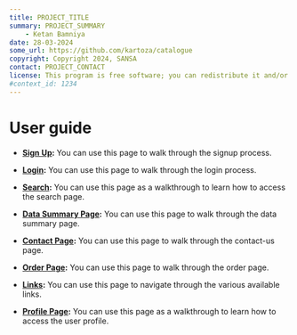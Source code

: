 ```yaml
---
title: PROJECT_TITLE
summary: PROJECT_SUMMARY
    - Ketan Bamniya
date: 28-03-2024
some_url: https://github.com/kartoza/catalogue
copyright: Copyright 2024, SANSA
contact: PROJECT_CONTACT
license: This program is free software; you can redistribute it and/or modify it under the terms of the GNU Affero General Public License as published by the Free Software Foundation; either version 3 of the License, or (at your option) any later version.
#context_id: 1234
---
```


# User guide
<!-- Narrative Instructions on how to use the product/platform -->
<!-- Replace all of the titles with relevant titles -->
* **[Sign Up](./sign-up.md):** You can use this page to walk through the signup process.

* **[Login](./login.md):** You can use this page to walk through the login process.

* **[Search](./search-page.md):** You can use this page as a walkthrough to learn how to access the search page.

* **[Data Summary Page](./data-summary-page.md):** You can use this page to walk through the data summary page.

* **[Contact Page](./contact-page.md):** You can use this page to walk through the contact-us page.

* **[Order Page](./order-page.md):** You can use this page to walk through the order page.

* **[Links](./links.md):** You can use this page to navigate through the various available links.

* **[Profile Page](./profile-page.md):** You can use this page as a walkthrough to learn how to access the user profile.
